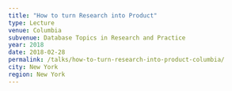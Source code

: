 ```yaml
---
title: "How to turn Research into Product"
type: Lecture
venue: Columbia
subvenue: Database Topics in Research and Practice
year: 2018
date: 2018-02-28
permalink: /talks/how-to-turn-research-into-product-columbia/
city: New York
region: New York
---
```


